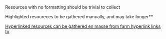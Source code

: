 Resources with no formatting should be trivial to collect

Highlighted resoureces to be gathered manually, and may take longer**

[Hyperlinked resources can be gathered en masse from farm hyperlink links to](Legend)

